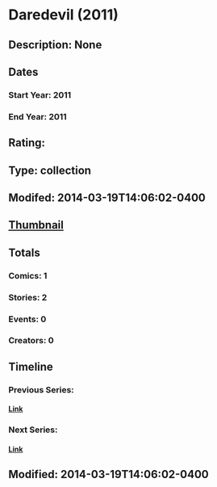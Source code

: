 # Daredevil (2011)
## Description: None
## Dates
### Start Year: 2011
### End Year: 2011
## Rating: 
## Type: collection
## Modifed: 2014-03-19T14:06:02-0400
## [Thumbnail](http://i.annihil.us/u/prod/marvel/i/mg/b/40/image_not_available.jpg)
## Totals
### Comics: 1
### Stories: 2
### Events: 0
### Creators: 0
## Timeline
### Previous Series: 
#### [Link]()
### Next Series: 
#### [Link]()
## Modified: 2014-03-19T14:06:02-0400